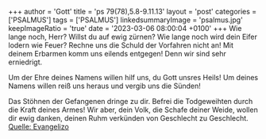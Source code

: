 +++
author = 'Gott'
title = 'ps 79(78),5.8-9.11.13'
layout = 'post'
categories = ['PSALMUS']
tags = ['PSALMUS']
linkedsummaryImage = 'psalmus.jpg'
keepImageRatio = 'true'
date = '2023-03-06 08:00:04 +0100'
+++
Wie lange noch, Herr? Willst du auf ewig zürnen?
Wie lange noch wird dein Eifer lodern wie Feuer?
Rechne uns die Schuld der Vorfahren nicht an!
Mit deinem Erbarmen komm uns eilends entgegen!
Denn wir sind sehr erniedrigt.

Um der Ehre deines Namens willen
hilf uns, du Gott unsres Heils!
Um deines Namens willen reiß uns heraus
und vergib uns die Sünden!

Das Stöhnen der Gefangenen dringe zu dir.<!--more-->
Befrei die Todgeweihten durch die Kraft deines Armes!
Wir aber, dein Volk, die Schafe deiner Weide,
wollen dir ewig danken,
deinen Ruhm verkünden von Geschlecht zu Geschlecht.<br> [Quelle: Evangelizo](https://evangeliumtagfuertag.org/DE/gospel)
